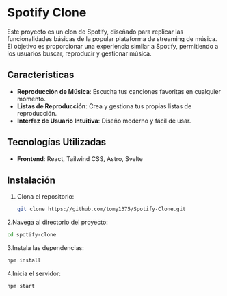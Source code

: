 # Spotify Clone

Este proyecto es un clon de Spotify, diseñado para replicar las funcionalidades básicas de la popular plataforma de streaming de música. El objetivo es proporcionar una experiencia similar a Spotify, permitiendo a los usuarios buscar, reproducir y gestionar música.

## Características

- **Reproducción de Música**: Escucha tus canciones favoritas en cualquier momento.
- **Listas de Reproducción**: Crea y gestiona tus propias listas de reproducción.
- **Interfaz de Usuario Intuitiva**: Diseño moderno y fácil de usar.

## Tecnologías Utilizadas

- **Frontend**: React, Tailwind CSS, Astro, Svelte


## Instalación

1. Clona el repositorio:
   ```bash
   git clone https://github.com/tomy1375/Spotify-Clone.git
2.Navega al directorio del proyecto:
  ```bash
  cd spotify-clone
```
3.Instala las dependencias:
   ```bash
   npm install
```
4.Inicia el servidor:
   ```bash
   npm start
